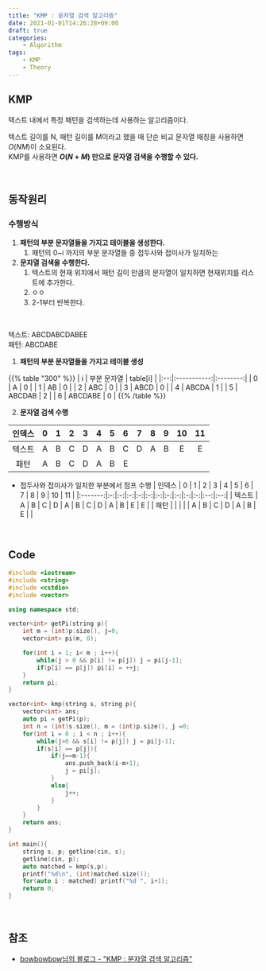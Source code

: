 ```yaml
---
title: "KMP : 문자열 검색 알고리즘"
date: 2021-01-01T14:26:28+09:00
draft: true
categories:
    - Algorithm
tags:
    - KMP
    - Theory
---
```


## KMP

텍스트 내에서 특정 패턴을 검색하는데 사용하는 알고리즘이다.

텍스트 길이를 N, 패턴 길이를 M이라고 했을 때 단순 비교 문자열 매칭을 사용하면 $O(NM)$이 소요된다.       
KMP를 사용하면 **$O(N+M)$ 만으로 문자열 검색을 수행할 수 있다.**

<br/>

## 동작원리

### 수행방식
1. **패턴의 부분 문자열들을 가지고 테이블을 생성한다.**
    1. 패턴의 0~i 까지의 부분 문자열들 중 접두사와 접미사가 일치하는 
1. **문자열 검색을 수행한다.**
    1. 텍스트의 현재 위치에서 패턴 길이 만큼의 문자열이 일치하면 현재위치를 리스트에 추가한다.
    1. ㅇㅇ
    1. 2-1부터 반복한다.

<br/>

텍스트: ABCDABCDABEE        
패턴: ABCDABE

1. **패턴의 부분 문자열들을 가지고 테이블 생성**

{{% table "300" %}}
| i  | 부분 문자열 | table[i] |
|:--:|:-----------:|:--------:|
| 0  | A           | 0        |
| 1  | AB          | 0        |
| 2  | ABC         | 0        |
| 3  | ABCD        | 0        |
| 4  | <span class="md-r">A</span>BCD<span class="md-b">A</span>         | 1        |
| 5  | <span class="md-r">AB</span>CD<span class="md-b">AB</span>        | 2        |
| 6  | ABCDABE       | 0        |
{{% /table %}}

2. **문자열 검색 수행**

| 인덱스  | 0 | 1 | 2 | 3 | 4 | 5 | 6 | 7 | 8 | 9 | 10 | 11 |
|:-------:|:-:|:-:|:-:|:-:|:-:|:-:|:-:|:-:|:-:|:-:|:--:|:--:|
| 텍스트  | <span class="md-b md-l">A</span> | <span class="md-b md-l">B</span> | <span class="md-b">C</span> | <span class="md-b">D</span> | <span class="md-b md-l">A</span> | <span class="md-b md-l">B</span> | <span class="md-r">C</span> | D | A | B | E  | E  |
| 패턴    | <span class="md-b md-l">A</span> | <span class="md-b md-l">B</span> | <span class="md-b">C</span> | <span class="md-b">D</span> | <span class="md-b md-l">A</span> | <span class="md-b md-l">B</span> | <span class="md-r">E</span> |   |   |   |    |    |


- 접두사와 접미사가 일치한 부분에서 점프 수행
| 인덱스  | 0 | 1 | 2 | 3 | 4 | 5 | 6 | 7 | 8 | 9 | 10 | 11 |
|:-------:|:-:|:-:|:-:|:-:|:-:|:-:|:-:|:-:|:-:|:-:|:--:|:--:|
| 텍스트  | A | B | C | D | <span class="md-b">A</span> | <span class="md-b">B</span> | <span class="md-b">C</span> | <span class="md-b">D</span> | <span class="md-b">A</span> | <span class="md-b">B</span> | <span class="md-b">E</span>  | E  |
| 패턴    | | | | | <span class="md-b">A</span> | <span class="md-b">B</span> | <span class="md-b">C</span> | <span class="md-b">D</span> | <span class="md-b">A</span> | <span class="md-b">B</span> | <span class="md-b">E</span> |   |


<br/>

## Code
```cpp
#include <iostream> 
#include <string> 
#include <cstdio> 
#include <vector> 

using namespace std; 

vector<int> getPi(string p){ 
    int m = (int)p.size(), j=0; 
    vector<int> pi(m, 0); 

    for(int i = 1; i< m ; i++){ 
        while(j > 0 && p[i] != p[j]) j = pi[j-1]; 
        if(p[i] == p[j]) pi[i] = ++j; 
    } 
    return pi; 
} 

vector<int> kmp(string s, string p){ 
    vector<int> ans; 
    auto pi = getPi(p); 
    int n = (int)s.size(), m = (int)p.size(), j =0; 
    for(int i = 0 ; i < n ; i++){ 
        while(j>0 && s[i] != p[j]) j = pi[j-1]; 
        if(s[i] == p[j]){ 
            if(j==m-1){ 
                ans.push_back(i-m+1); 
                j = pi[j]; 
            }
            else{ 
                j++; 
            } 
        } 
    } 
    return ans; 
} 

int main(){ 
    string s, p; getline(cin, s); 
    getline(cin, p); 
    auto matched = kmp(s,p); 
    printf("%d\n", (int)matched.size()); 
    for(auto i : matched) printf("%d ", i+1); 
    return 0; 
}
```
</br>

## 참조
- [bowbowbow님의 블로그 - "KMP : 문자열 검색 알고리즘"](https://bowbowbow.tistory.com/6)